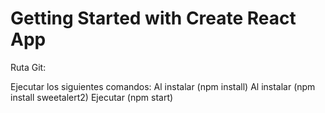 # Getting Started with Create React App

Ruta Git: 


Ejecutar los siguientes comandos:
Al instalar (npm install)
Al instalar (npm install sweetalert2)
Ejecutar (npm start)